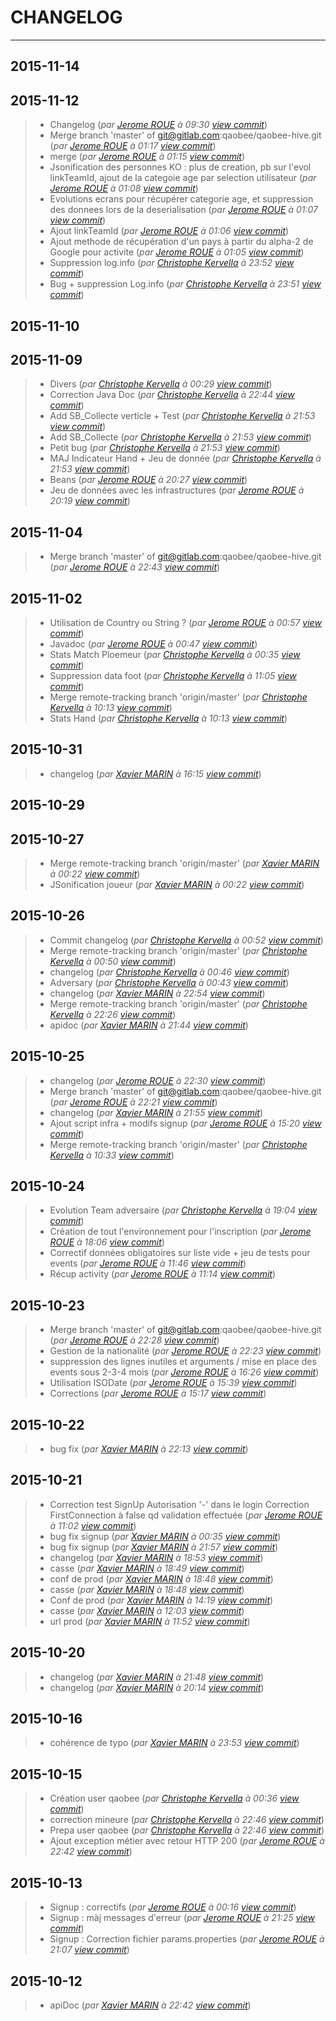 # CHANGELOG
---

## 2015-11-14

## 2015-11-12
> + Changelog (*par [Jerome ROUE](jerome.roue@gmail.com) à 09:30 [view commit](https://gitlab.com/qaobee/qaobee-swarn/commit/abd421c7c97e47583a6e1664ebd4c13faa2c4a6b)*)
> + Merge branch 'master' of git@gitlab.com:qaobee/qaobee-hive.git (*par [Jerome ROUE](jerome.roue@gmail.com) à 01:17 [view commit](https://gitlab.com/qaobee/qaobee-swarn/commit/22328a522950be57391c09a9116da6cb6d776fff)*)
> + merge (*par [Jerome ROUE](jerome.roue@gmail.com) à 01:15 [view commit](https://gitlab.com/qaobee/qaobee-swarn/commit/b8f2dca725856dc34649c5fc89f4076335b13dcb)*)
> + Jsonification des personnes KO : plus de creation, pb sur l'evol linkTeamId, ajout de la categoie age par selection utilisateur (*par [Jerome ROUE](jerome.roue@gmail.com) à 01:08 [view commit](https://gitlab.com/qaobee/qaobee-swarn/commit/355c233f7a3ce7afce01633870d606e1b8e80893)*)
> + Evolutions ecrans pour récupérer categorie age, et suppression des donnees lors de la deserialisation (*par [Jerome ROUE](jerome.roue@gmail.com) à 01:07 [view commit](https://gitlab.com/qaobee/qaobee-swarn/commit/6757fcd982ab5cd7f0d69f4a21c494fa7c9df4b2)*)
> + Ajout linkTeamId (*par [Jerome ROUE](jerome.roue@gmail.com) à 01:06 [view commit](https://gitlab.com/qaobee/qaobee-swarn/commit/ede76fb29eb0655a3120f88fe2bfe3e71a6b95aa)*)
> + Ajout methode de récupération d'un pays à partir du alpha-2 de Google pour activite (*par [Jerome ROUE](jerome.roue@gmail.com) à 01:05 [view commit](https://gitlab.com/qaobee/qaobee-swarn/commit/03397ff10bb365daa8b340f8411b9bbcf2f43327)*)
> + Suppression log.info (*par [Christophe Kervella](ch.kervella@gmail.com) à 23:52 [view commit](https://gitlab.com/qaobee/qaobee-swarn/commit/fe6d2227e9e4a2640884ee1569e9cd811cf78837)*)
> + Bug + suppression Log.info (*par [Christophe Kervella](ch.kervella@gmail.com) à 23:51 [view commit](https://gitlab.com/qaobee/qaobee-swarn/commit/3405ddeddd6531d40024b2c0c73723633046ebfe)*)

## 2015-11-10

## 2015-11-09
> + Divers (*par [Christophe Kervella](ch.kervella@gmail.com) à 00:29 [view commit](https://gitlab.com/qaobee/qaobee-swarn/commit/3576beabd0d7571eab4207a5fe9bcc147454064f)*)
> + Correction Java Doc (*par [Christophe Kervella](ch.kervella@gmail.com) à 22:44 [view commit](https://gitlab.com/qaobee/qaobee-swarn/commit/f52703900f61f72b6599ecfcb09ccaaea90a7041)*)
> + Add SB_Collecte verticle + Test (*par [Christophe Kervella](ch.kervella@gmail.com) à 21:53 [view commit](https://gitlab.com/qaobee/qaobee-swarn/commit/2002421c094c6ee550276a70c0bde036e990190d)*)
> + Add SB_Collecte (*par [Christophe Kervella](ch.kervella@gmail.com) à 21:53 [view commit](https://gitlab.com/qaobee/qaobee-swarn/commit/6be8466321806758e3713037a5e15d75d2c6f6bc)*)
> + Petit bug (*par [Christophe Kervella](ch.kervella@gmail.com) à 21:53 [view commit](https://gitlab.com/qaobee/qaobee-swarn/commit/f66843003e4421c76f853ce11321d7b88e349430)*)
> + MAJ Indicateur Hand + Jeu de donnée (*par [Christophe Kervella](ch.kervella@gmail.com) à 21:53 [view commit](https://gitlab.com/qaobee/qaobee-swarn/commit/42c5913961a0cc0213233a376f9d42fd028532fe)*)
> + Beans (*par [Jerome ROUE](jerome.roue@gmail.com) à 20:27 [view commit](https://gitlab.com/qaobee/qaobee-swarn/commit/3b86b0ce7b1717a5e8de92fdeda6b77d5d1ee34c)*)
> + Jeu de données avec les infrastructures (*par [Jerome ROUE](jerome.roue@gmail.com) à 20:19 [view commit](https://gitlab.com/qaobee/qaobee-swarn/commit/566713b2d601e9b9bd0115310200600f6f646ffa)*)

## 2015-11-04
> + Merge branch 'master' of git@gitlab.com:qaobee/qaobee-hive.git (*par [Jerome ROUE](jerome.roue@gmail.com) à 22:43 [view commit](https://gitlab.com/qaobee/qaobee-swarn/commit/6178c7655fabf6968a04accb06f179ebd2081b85)*)

## 2015-11-02
> + Utilisation de Country ou String ? (*par [Jerome ROUE](jerome.roue@gmail.com) à 00:57 [view commit](https://gitlab.com/qaobee/qaobee-swarn/commit/318a16088712d6e1ef4ea7ef114601c0354206e9)*)
> + Javadoc (*par [Jerome ROUE](jerome.roue@gmail.com) à 00:47 [view commit](https://gitlab.com/qaobee/qaobee-swarn/commit/c72c49033c0e168992e6a2309d969e667ee4012f)*)
> + Stats Match Ploemeur (*par [Christophe Kervella](ch.kervella@gmail.com) à 00:35 [view commit](https://gitlab.com/qaobee/qaobee-swarn/commit/4c90d68a8b078b20aad2c0d78a588fcd9aaed7bf)*)
> + Suppression data foot (*par [Christophe Kervella](ch.kervella@gmail.com) à 11:05 [view commit](https://gitlab.com/qaobee/qaobee-swarn/commit/745cb4721d559b50502d63cc63eed98916e6f2aa)*)
> + Merge remote-tracking branch 'origin/master' (*par [Christophe Kervella](ch.kervella@gmail.com) à 10:13 [view commit](https://gitlab.com/qaobee/qaobee-swarn/commit/bb50b708caebb030dc6a3ed6c675cf5bc8b22ca5)*)
> + Stats Hand (*par [Christophe Kervella](ch.kervella@gmail.com) à 10:13 [view commit](https://gitlab.com/qaobee/qaobee-swarn/commit/9003df1e6d8dc30e0d91b50afca4940a811939be)*)

## 2015-10-31
> + changelog (*par [Xavier MARIN](marin.xavier@gmail.com) à 16:15 [view commit](https://gitlab.com/qaobee/qaobee-swarn/commit/50796f95f423bfba2dd97e7bcdc8978bfe294978)*)

## 2015-10-29

## 2015-10-27
> + Merge remote-tracking branch 'origin/master' (*par [Xavier MARIN](marin.xavier@gmail.com) à 00:22 [view commit](https://gitlab.com/qaobee/qaobee-swarn/commit/4f4c5ef90467063ab044e263944297e70de70a1f)*)
> + JSonification joueur (*par [Xavier MARIN](marin.xavier@gmail.com) à 00:22 [view commit](https://gitlab.com/qaobee/qaobee-swarn/commit/011fa86c4c787da3d8fd7accd196a15e28dfa227)*)

## 2015-10-26
> + Commit changelog (*par [Christophe Kervella](ch.kervella@gmail.com) à 00:52 [view commit](https://gitlab.com/qaobee/qaobee-swarn/commit/8ba96ca679b5c6f9b5bccc7d61d23004f867d75a)*)
> + Merge remote-tracking branch 'origin/master' (*par [Christophe Kervella](ch.kervella@gmail.com) à 00:50 [view commit](https://gitlab.com/qaobee/qaobee-swarn/commit/b547fd94ea5b53a0194f3f7ce47cf159b368fa09)*)
> + changelog (*par [Christophe Kervella](ch.kervella@gmail.com) à 00:46 [view commit](https://gitlab.com/qaobee/qaobee-swarn/commit/0a2db522142c8567fb325767492ce2e6912e322c)*)
> + Adversary (*par [Christophe Kervella](ch.kervella@gmail.com) à 00:43 [view commit](https://gitlab.com/qaobee/qaobee-swarn/commit/a4f54b317832ed97c47d214ee4934a210f4fbc69)*)
> + changelog (*par [Xavier MARIN](marin.xavier@gmail.com) à 22:54 [view commit](https://gitlab.com/qaobee/qaobee-swarn/commit/f6f0ddcb92e63e837e3d168a0c88db48c253721c)*)
> + Merge remote-tracking branch 'origin/master' (*par [Christophe Kervella](ch.kervella@gmail.com) à 22:26 [view commit](https://gitlab.com/qaobee/qaobee-swarn/commit/0461838486cec91a912e2ec96185008962795b16)*)
> + apidoc (*par [Xavier MARIN](marin.xavier@gmail.com) à 21:44 [view commit](https://gitlab.com/qaobee/qaobee-swarn/commit/5c5761671db12a34a3ef5244cd0d217cbd402f38)*)

## 2015-10-25
> + changelog (*par [Jerome ROUE](jerome.roue@gmail.com) à 22:30 [view commit](https://gitlab.com/qaobee/qaobee-swarn/commit/a4feddb97286a7a9fa32452baed55b9ecea4dbc4)*)
> + Merge branch 'master' of git@gitlab.com:qaobee/qaobee-hive.git (*par [Jerome ROUE](jerome.roue@gmail.com) à 22:21 [view commit](https://gitlab.com/qaobee/qaobee-swarn/commit/ea11d6bb3ee3dcbc936dc7c1f58e9e718872b33f)*)
> + changelog (*par [Xavier MARIN](marin.xavier@gmail.com) à 21:55 [view commit](https://gitlab.com/qaobee/qaobee-swarn/commit/53b5bdebf44e939dffaf7a2c16a07d4216e34568)*)
> + Ajout script infra + modifs signup (*par [Jerome ROUE](jerome.roue@gmail.com) à 15:20 [view commit](https://gitlab.com/qaobee/qaobee-swarn/commit/86bc29f1b4f067c34791670b24c179666ee07650)*)
> + Merge remote-tracking branch 'origin/master' (*par [Christophe Kervella](ch.kervella@gmail.com) à 10:33 [view commit](https://gitlab.com/qaobee/qaobee-swarn/commit/8bbe363f1443010e1c2cc395931692946f0b5b50)*)

## 2015-10-24
> + Evolution Team adversaire (*par [Christophe Kervella](ch.kervella@gmail.com) à 19:04 [view commit](https://gitlab.com/qaobee/qaobee-swarn/commit/ed9681b1ada5cb441e408471d62a7d809c28b5a2)*)
> + Création de tout l'environnement pour l'inscription (*par [Jerome ROUE](jerome.roue@gmail.com) à 18:06 [view commit](https://gitlab.com/qaobee/qaobee-swarn/commit/c47694c8746edbf7e01d9b668b7e818d02343306)*)
> + Correctif données obligatoires sur liste vide + jeu de tests pour events (*par [Jerome ROUE](jerome.roue@gmail.com) à 11:46 [view commit](https://gitlab.com/qaobee/qaobee-swarn/commit/a12c39c5455ce7fe0767233040123b9427e89aec)*)
> + Récup activity (*par [Jerome ROUE](jerome.roue@gmail.com) à 11:14 [view commit](https://gitlab.com/qaobee/qaobee-swarn/commit/be7604bc47b15b9f05fd0f5a84537dd4cba4ca49)*)

## 2015-10-23
> + Merge branch 'master' of git@gitlab.com:qaobee/qaobee-hive.git (*par [Jerome ROUE](jerome.roue@gmail.com) à 22:28 [view commit](https://gitlab.com/qaobee/qaobee-swarn/commit/c54bd822e7cc93f0b2f7c74d9f250868b197b871)*)
> + Gestion de la nationalité (*par [Jerome ROUE](jerome.roue@gmail.com) à 22:23 [view commit](https://gitlab.com/qaobee/qaobee-swarn/commit/855b10bf64615d2152403938afe5d9f2a7dcab58)*)
> + suppression des lignes inutiles et arguments / mise en place des events sous 2-3-4 mois (*par [Jerome ROUE](jerome.roue@gmail.com) à 16:26 [view commit](https://gitlab.com/qaobee/qaobee-swarn/commit/6b1d105d9c02e1f1f5882b0f159442384177f050)*)
> + Utilisation ISODate (*par [Jerome ROUE](jerome.roue@gmail.com) à 15:39 [view commit](https://gitlab.com/qaobee/qaobee-swarn/commit/3679d1973d00fd02c9b67e7b00b2644e2ad1eb0d)*)
> + Corrections (*par [Jerome ROUE](jerome.roue@gmail.com) à 15:17 [view commit](https://gitlab.com/qaobee/qaobee-swarn/commit/8a3ec0074cf7c49afe91ff35e321c077d5c5949e)*)

## 2015-10-22
> + bug fix (*par [Xavier MARIN](marin.xavier@gmail.com) à 22:13 [view commit](https://gitlab.com/qaobee/qaobee-swarn/commit/aa3dccdf75e132b6bd83b4296e41651a601a73f1)*)

## 2015-10-21
> + Correction test SignUp Autorisation '-' dans le login Correction FirstConnection à false qd validation effectuée (*par [Jerome ROUE](jerome.roue@gmail.com) à 11:02 [view commit](https://gitlab.com/qaobee/qaobee-swarn/commit/106d0f2cfdb741d2820c48c58db3745c67e18af7)*)
> + bug fix signup (*par [Xavier MARIN](marin.xavier@gmail.com) à 00:35 [view commit](https://gitlab.com/qaobee/qaobee-swarn/commit/4fe63475de5fb9099ac6776c81a667d3dd26f83e)*)
> + bug fix signup (*par [Xavier MARIN](marin.xavier@gmail.com) à 21:57 [view commit](https://gitlab.com/qaobee/qaobee-swarn/commit/b0bcd83c96e6f43f70cf563ac1055bf04df96174)*)
> + changelog (*par [Xavier MARIN](marin.xavier@gmail.com) à 18:53 [view commit](https://gitlab.com/qaobee/qaobee-swarn/commit/18d3c1b65f4b16e93c35590c816373f0025832b2)*)
> + casse (*par [Xavier MARIN](marin.xavier@gmail.com) à 18:49 [view commit](https://gitlab.com/qaobee/qaobee-swarn/commit/24e261ed3e87aa17553f72622f5f5b15e144950f)*)
> + conf de prod (*par [Xavier MARIN](marin.xavier@gmail.com) à 18:48 [view commit](https://gitlab.com/qaobee/qaobee-swarn/commit/11e911b072b9efbe3ab255e07f2a06d08b64ff24)*)
> + casse (*par [Xavier MARIN](marin.xavier@gmail.com) à 18:48 [view commit](https://gitlab.com/qaobee/qaobee-swarn/commit/1e25dbf2b1a3d2fcc3dfda73890edd7f9d904f9e)*)
> + Conf de prod (*par [Xavier MARIN](xavier.marin@arkea.com) à 14:19 [view commit](https://gitlab.com/qaobee/qaobee-swarn/commit/a2c15344a21f8ffa4cd2507b115851a19dec1a09)*)
> + casse (*par [Xavier MARIN](xavier.marin@arkea.com) à 12:03 [view commit](https://gitlab.com/qaobee/qaobee-swarn/commit/1e6594c5ca2dc46f0e697b154f5032dd060dc1f1)*)
> + url prod (*par [Xavier MARIN](xavier.marin@arkea.com) à 11:52 [view commit](https://gitlab.com/qaobee/qaobee-swarn/commit/f29cdfb541fc11f067ed7383889d206eedb843c4)*)

## 2015-10-20
> + changelog (*par [Xavier MARIN](marin.xavier@gmail.com) à 21:48 [view commit](https://gitlab.com/qaobee/qaobee-swarn/commit/67a8c947f443cc520e8a248f7f1f001bfd9ac041)*)
> + changelog (*par [Xavier MARIN](marin.xavier@gmail.com) à 20:14 [view commit](https://gitlab.com/qaobee/qaobee-swarn/commit/ccf0da21bf3d3ccd2ed8686778bc42863036942c)*)

## 2015-10-16
> + cohérence de typo (*par [Xavier MARIN](marin.xavier@gmail.com) à 23:53 [view commit](https://gitlab.com/qaobee/qaobee-swarn/commit/98470181445070c613ce7c83a2cee75614f4fed7)*)

## 2015-10-15
> + Création user qaobee (*par [Christophe Kervella](ch.kervella@gmail.com) à 00:36 [view commit](https://gitlab.com/qaobee/qaobee-swarn/commit/1518e2a5d86a72d9dacab817af159ea160d81dcd)*)
> + correction mineure (*par [Christophe Kervella](ch.kervella@gmail.com) à 22:46 [view commit](https://gitlab.com/qaobee/qaobee-swarn/commit/91d617a1a2c5d302b7accc8bb8ffc5ace18eeaf7)*)
> + Prepa user qaobee (*par [Christophe Kervella](ch.kervella@gmail.com) à 22:46 [view commit](https://gitlab.com/qaobee/qaobee-swarn/commit/3e04efee7d2314a069d16afe4ba2635f2add2db9)*)
> + Ajout exception métier avec retour HTTP 200 (*par [Jerome ROUE](jerome.roue@gmail.com) à 22:42 [view commit](https://gitlab.com/qaobee/qaobee-swarn/commit/713d1e7b4460f9111f731e841b67667fe751412d)*)

## 2015-10-13
> + Signup : correctifs (*par [Jerome ROUE](jerome.roue@gmail.com) à 00:16 [view commit](https://gitlab.com/qaobee/qaobee-swarn/commit/401ef0dc0ccde945d5eae96b23bc05582198e14a)*)
> + Signup : màj messages d'erreur (*par [Jerome ROUE](jerome.roue@gmail.com) à 21:25 [view commit](https://gitlab.com/qaobee/qaobee-swarn/commit/7903deeee85e57948c6114ace702d14e74276cb3)*)
> + Signup : Correction fichier params.properties (*par [Jerome ROUE](jerome.roue@gmail.com) à 21:07 [view commit](https://gitlab.com/qaobee/qaobee-swarn/commit/a68168b91de07335017e5763cdd8eb65a11110fc)*)

## 2015-10-12
> + apiDoc (*par [Xavier MARIN](marin.xavier@gmail.com) à 22:42 [view commit](https://gitlab.com/qaobee/qaobee-swarn/commit/bb2cb9c45e1246a44e88bec503b470b4a7dc2d1a)*)

